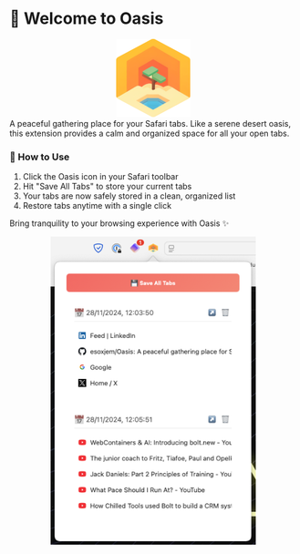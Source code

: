 # 🌅 Welcome to Oasis
<div align="center">
  <img src="Oasis/Resources/icon.png" width="130" height="137">
</div>
A peaceful gathering place for your Safari tabs. Like a serene desert oasis, this extension provides a calm and organized space for all your open tabs.

### 🎯 How to Use
1. Click the Oasis icon in your Safari toolbar
2. Hit "Save All Tabs" to store your current tabs
3. Your tabs are now safely stored in a clean, organized list
4. Restore tabs anytime with a single click

Bring tranquility to your browsing experience with Oasis ✨

<div align="center">
  <img src="screenshots/1.png" width="360" alt="Oasis in action">
</div>